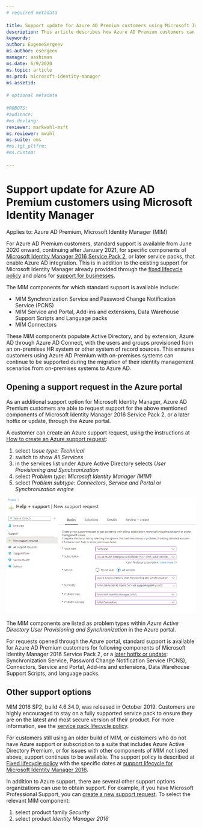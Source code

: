 ```yaml
---
# required metadata

title: Support update for Azure AD Premium customers using Microsoft Identity Manager | Microsoft Docs
description: This article describes how Azure AD Premium customers can get support after January 21, 2021.
keywords:
author: EugeneSergeev
ms.author: esergeev
manager: aashiman
ms.date: 6/9/2020
ms.topic: article
ms.prod: microsoft-identity-manager
ms.assetid: 

# optional metadata

#ROBOTS:
#audience:
#ms.devlang:
reviewer: markwahl-msft
ms.reviewer: mwahl
ms.suite: ems
#ms.tgt_pltfrm:
#ms.custom:

---
```


# Support update for Azure AD Premium customers using Microsoft Identity Manager

Applies to: Azure AD Premium, Microsoft Identity Manager (MIM)

For Azure AD Premium customers, standard support is available from June 2020 onward, continuing after January 2021, for specific components of [Microsoft Identity Manager 2016 Service Pack 2](https://docs.microsoft.com/microsoft-identity-manager/microsoft-identity-manager-2016), or later service packs, that enable Azure AD integration. This is in addition to the existing support for Microsoft Identity Manager already provided through the [fixed lifecycle policy](https://docs.microsoft.com//lifecycle/policies/fixed) and plans for [support for businesses](https://support.microsoft.com/help/4341255).

The MIM components for which standard support is available include:
- MIM Synchronization Service and Password Change Notification Service (PCNS)
- MIM Service and Portal, Add-ins and extensions, Data Warehouse Support Scripts and Language packs
- MIM Connectors

These MIM components populate Active Directory, and by extension, Azure AD through Azure AD Connect, with the users and groups provisioned from an on-premises HR system or other system of record sources. This ensures customers using Azure AD Premium with on-premises systems can continue to be supported during the migration of their identity management scenarios from on-premises systems to Azure AD. 

## Opening a support request in the Azure portal

As an additional support option for Microsoft Identity Manager, Azure AD Premium customers are able to request support for the above mentioned components of Microsoft Identity Manager 2016 Service Pack 2, or a later hotfix or update, through the Azure portal.

A customer can create an Azure support request, using the instructions at [How to create an Azure support request](https://docs.microsoft.com/azure/azure-portal/supportability/how-to-create-azure-support-request):
1. select *Issue type: Technical*
1. switch to show *All Services*
1. in the services list under Azure Active Directory selects  *User Provisioning and Synchronization*
1. select *Problem type: Microsoft Identity Manager (MIM)*
1. select *Problem subtype*: *Connectors*, *Service and Portal* or *Synchronization engine*

![Create MIM Support request](media/azure-active-directory-new-support-request.png)

The MIM components are listed as problem types within *Azure Active Directory User Provisioning and Synchronization* in the Azure portal.

For requests opened through the Azure portal, standard support is available for Azure AD Premium customers for following components of Microsoft Identity Manager 2016 Service Pack 2, or a [later hotfix or update](reference/version-history.md): Synchronization Service, Password Change Notification Service (PCNS), Connectors, Service and Portal, Add-ins and extensions, Data Warehouse Support Scripts, and language packs.

## Other support options

MIM 2016 SP2, build 4.6.34.0, was released in October 2019. Customers are highly encouraged to stay on a fully supported service pack to ensure they are on the latest and most secure version of their product. For more information, see the [service pack lifecycle policy](https://support.microsoft.com/help/17138).

For customers still using an older build of MIM, or customers who do not have Azure support or subscription to a suite that includes Azure Active Directory Premium, or for issues with other components of MIM not listed above, support continues to be available. The support policy is described at [Fixed lifecycle policy](https://docs.microsoft.com/lifecycle/policies/fixed) with the specific dates at [support lifecycle for Microsoft Identity Manager 2016](https://support.microsoft.com/lifecycle/search?alpha=microsoft%20identity%20manager%202016).

In addition to Azure support, there are several other support options organizations can use to obtain support. For example, if you have Microsoft Professional Support, you can [create a new support request](https://support.microsoft.com/supportforbusiness/productselection). To select the relevant MIM component:
1. select product family *Security*
1. select product *Identity Manager 2016*
